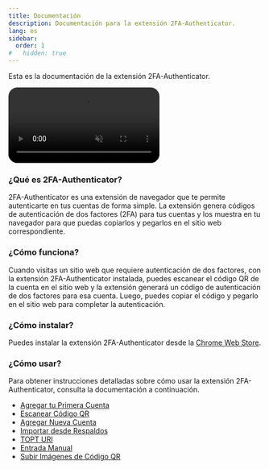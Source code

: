 ```yaml
---
title: Documentación
description: Documentación para la extensión 2FA-Authenticator.
lang: es
sidebar:
  order: 1
#   hidden: true
---
```


Esta es la documentación de la extensión 2FA-Authenticator.

<video autoplay muted loop style="border-radius: 18px;display: block;">
  <source src="/img/docs/getting-started.webm" type="video/webm">
  Tu navegador no soporta el elemento video.
</video>

### ¿Qué es 2FA-Authenticator?

2FA-Authenticator es una extensión de navegador que te permite autenticarte en tus cuentas de forma simple. La extensión genera códigos de autenticación de dos factores (2FA) para tus cuentas y los muestra en tu navegador para que puedas copiarlos y pegarlos en el sitio web correspondiente.

### ¿Cómo funciona?

Cuando visitas un sitio web que requiere autenticación de dos factores, con la extensión 2FA-Authenticator instalada, puedes escanear el código QR de la cuenta en el sitio web y la extensión generará un código de autenticación de dos factores para esa cuenta. Luego, puedes copiar el código y pegarlo en el sitio web para completar la autenticación.

### ¿Cómo instalar?

Puedes instalar la extensión 2FA-Authenticator desde la [Chrome Web Store](https://chromewebstore.google.com/detail/2fa-authenticator/pnnmjhghimefjdmdilmlhnojccjgpgeh).

### ¿Cómo usar?

Para obtener instrucciones detalladas sobre cómo usar la extensión 2FA-Authenticator, consulta la documentación a continuación.

  - [Agregar tu Primera Cuenta](docs/como-empezar/add-first-account)
  - [Escanear Código QR](/docs/agregar-cuentas/scan-qr-code)
  - [Agregar Nueva Cuenta](/docs/agregar-cuentas/add-new-account) 
  - [Importar desde Respaldos](/docs/agregar-cuentas/import-from-backups/)
  - [TOPT URI](/docs/agregar-cuentas/totp-uri/)
  - [Entrada Manual](/docs/agregar-cuentas/manual-entry/)
  - [Subir Imágenes de Código QR](/docs/agregar-cuentas/upload-qr-images)


